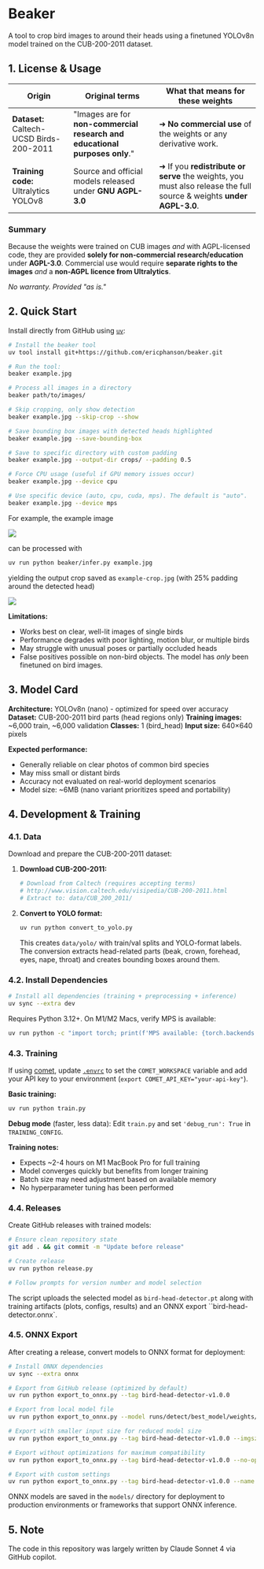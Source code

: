 # Beaker

A tool to crop bird images to around their heads using a finetuned YOLOv8n model trained on the CUB-200-2011 dataset.

## 1. License & Usage

| Origin | Original terms | What that means for these weights |
|--------|----------------|-----------------------------------|
| **Dataset:** Caltech-UCSD Birds-200-2011 | "Images are for **non-commercial research and educational purposes only**." | ➜ **No commercial use** of the weights or any derivative work. |
| **Training code:** Ultralytics YOLOv8 | Source and official models released under **GNU AGPL-3.0** | ➜ If you **redistribute or serve** the weights, you must also release the full source & weights **under AGPL-3.0**. |

### Summary
Because the weights were trained on CUB images *and* with AGPL-licensed code, they are provided **solely for non-commercial research/education** under **AGPL-3.0**.
Commercial use would require **separate rights to the images** *and* a **non-AGPL licence from Ultralytics**.

*No warranty. Provided "as is."*

## 2. Quick Start

Install directly from GitHub using [`uv`](https://docs.astral.sh/uv/getting-started/installation/):

```bash
# Install the beaker tool
uv tool install git+https://github.com/ericphanson/beaker.git

# Run the tool:
beaker example.jpg

# Process all images in a directory
beaker path/to/images/

# Skip cropping, only show detection
beaker example.jpg --skip-crop --show

# Save bounding box images with detected heads highlighted
beaker example.jpg --save-bounding-box

# Save to specific directory with custom padding
beaker example.jpg --output-dir crops/ --padding 0.5

# Force CPU usage (useful if GPU memory issues occur)
beaker example.jpg --device cpu

# Use specific device (auto, cpu, cuda, mps). The default is "auto".
beaker example.jpg --device mps
```

For example, the example image

![](./example.jpg)

can be processed with

```sh
uv run python beaker/infer.py example.jpg
```

yielding the output crop saved as `example-crop.jpg` (with 25% padding around the detected head)

![](./example-crop.jpg)

**Limitations:**
- Works best on clear, well-lit images of single birds
- Performance degrades with poor lighting, motion blur, or multiple birds
- May struggle with unusual poses or partially occluded heads
- False positives possible on non-bird objects. The model has _only_ been finetuned on bird images.

## 3. Model Card

**Architecture:** YOLOv8n (nano) - optimized for speed over accuracy
**Dataset:** CUB-200-2011 bird parts (head regions only)
**Training images:** ~6,000 train, ~6,000 validation
**Classes:** 1 (bird_head)
**Input size:** 640×640 pixels

**Expected performance:**
- Generally reliable on clear photos of common bird species
- May miss small or distant birds
- Accuracy not evaluated on real-world deployment scenarios
- Model size: ~6MB (nano variant prioritizes speed and portability)

## 4. Development & Training

### 4.1. Data

Download and prepare the CUB-200-2011 dataset:

1. **Download CUB-200-2011:**
   ```bash
   # Download from Caltech (requires accepting terms)
   # http://www.vision.caltech.edu/visipedia/CUB-200-2011.html
   # Extract to: data/CUB_200_2011/
   ```

2. **Convert to YOLO format:**
   ```bash
   uv run python convert_to_yolo.py
   ```

   This creates `data/yolo/` with train/val splits and YOLO-format labels. The conversion extracts head-related parts (beak, crown, forehead, eyes, nape, throat) and creates bounding boxes around them.

### 4.2. Install Dependencies

```bash
# Install all dependencies (training + preprocessing + inference)
uv sync --extra dev
```

Requires Python 3.12+. On M1/M2 Macs, verify MPS is available:
```bash
uv run python -c "import torch; print(f'MPS available: {torch.backends.mps.is_available()}')"
```

### 4.3. Training

If using [comet](https://www.comet.com/), update [`.envrc`](./envrc) to set the `COMET_WORKSPACE` variable and add your API key to your environment (`export COMET_API_KEY="your-api-key"`).

**Basic training:**
```bash
uv run python train.py
```

**Debug mode** (faster, less data):
Edit `train.py` and set `'debug_run': True` in `TRAINING_CONFIG`.

**Training notes:**
- Expects ~2-4 hours on M1 MacBook Pro for full training
- Model converges quickly but benefits from longer training
- Batch size may need adjustment based on available memory
- No hyperparameter tuning has been performed

### 4.4. Releases

Create GitHub releases with trained models:

```bash
# Ensure clean repository state
git add . && git commit -m "Update before release"

# Create release
uv run python release.py

# Follow prompts for version number and model selection
```

The script uploads the selected model as `bird-head-detector.pt` along with training artifacts (plots, configs, results) and an ONNX export ``bird-head-detector.onnx`.

### 4.5. ONNX Export

After creating a release, convert models to ONNX format for deployment:

```bash
# Install ONNX dependencies
uv sync --extra onnx

# Export from GitHub release (optimized by default)
uv run python export_to_onnx.py --tag bird-head-detector-v1.0.0

# Export from local model file
uv run python export_to_onnx.py --model runs/detect/best_model/weights/best.pt

# Export with smaller input size for reduced model size
uv run python export_to_onnx.py --tag bird-head-detector-v1.0.0 --imgsz 320

# Export without optimizations for maximum compatibility
uv run python export_to_onnx.py --tag bird-head-detector-v1.0.0 --no-optimize

# Export with custom settings
uv run python export_to_onnx.py --tag bird-head-detector-v1.0.0 --name my_model --opset 12
```


ONNX models are saved in the `models/` directory for deployment to production environments or frameworks that support ONNX inference.

## 5. Note

The code in this repository was largely written by Claude Sonnet 4 via GitHub copilot.
